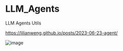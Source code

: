 # LLM_Agents
LLM Agents Utils

https://lilianweng.github.io/posts/2023-06-23-agent/

![image](https://github.com/user-attachments/assets/43d920d6-17b0-454f-bd9f-5063d74df7b1)

